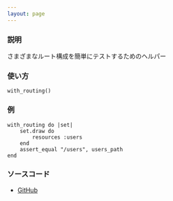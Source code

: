 ```yaml
---
layout: page
---
```


### 説明

さまざまなルート構成を簡単にテストするためのヘルパー

### 使い方

    with_routing()

### 例

    with_routing do |set|
        set.draw do
            resources :users
        end
        assert_equal "/users", users_path
    end

### ソースコード

- [GitHub](https://github.com/rails/rails/blob/984c3ef2775781d47efa9f541ce570daa2434a80/actionpack/lib/action_dispatch/testing/assertions/routing.rb#L153)
